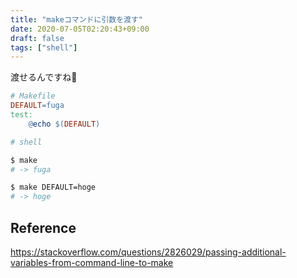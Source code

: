```yaml
---
title: "makeコマンドに引数を渡す"
date: 2020-07-05T02:20:43+09:00
draft: false
tags: ["shell"]
---
```


渡せるんですね🥺

```Makefile
# Makefile
DEFAULT=fuga
test:
	@echo $(DEFAULT)
```

```sh
# shell

$ make
# -> fuga

$ make DEFAULT=hoge
# -> hoge
```

## Reference

https://stackoverflow.com/questions/2826029/passing-additional-variables-from-command-line-to-make